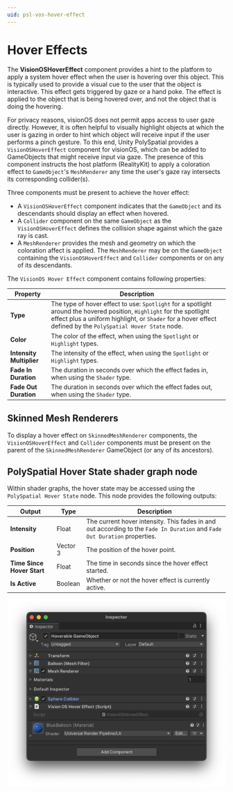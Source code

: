 ```yaml
---
uid: psl-vos-hover-effect
---
```

# Hover Effects

The **VisionOSHoverEffect** component provides a hint to the platform to apply a system hover effect when the user is hovering over this object. This is typically used to provide a visual cue to the user that the object is interactive. This effect gets triggered by gaze or a hand poke. The effect is applied to the object that is being hovered over, and not the object that is doing the hovering.

For privacy reasons, visionOS does not permit apps access to user gaze directly. However, it is often helpful to visually highlight objects at which the user is gazing in order to hint which object will receive input if the user performs a pinch gesture. To this end, Unity PolySpatial provides a `VisionOSHoverEffect` component for visionOS, which can be added to GameObjects that might receive input via gaze. The presence of this component instructs the host platform (RealityKit) to apply a coloration effect to `GameObject`'s `MeshRenderer` any time the user's gaze ray intersects its corresponding collider(s). 

Three components must be present to achieve the hover effect: 

* A `VisionOSHoverEffect` component indicates that the `GameObject` and its descendants should display an effect when hovered.
* A `Collider` component on the same `GameObject` as the `VisionOSHoverEffect` defines the collision shape against which the gaze ray is cast.
* A `MeshRenderer` provides the mesh and geometry on which the coloration affect is applied.  The `MeshRenderer` may be on the `GameObject` containing the `VisionOSHoverEffect` and `Collider` components or on any of its descendants.

The `VisionOS Hover Effect` component contains following properties:

| **Property** | **Description** |
| --- | --- |
| **Type** | The type of hover effect to use: `Spotlight` for a spotlight around the hovered position, `Highlight` for the spotlight effect plus a uniform highlight, or `Shader` for a hover effect defined by the `PolySpatial Hover State` node. |
| **Color** | The color of the effect, when using the `Spotlight` or `Highlight` types. |
| **Intensity Multiplier** | The intensity of the effect, when using the `Spotlight` or `Highlight` types. |
| **Fade In Duration** | The duration in seconds over which the effect fades in, when using the `Shader` type. |
| **Fade Out Duration** | The duration in seconds over which the effect fades out, when using the `Shader` type. |

## Skinned Mesh Renderers
To display a hover effect on `SkinnedMeshRenderer` components, the `VisionOSHoverEffect` and `Collider` components must be present on the parent of the `SkinnedMeshRenderer` GameObject (or any of its ancestors).

## PolySpatial Hover State shader graph node
Within shader graphs, the hover state may be accessed using the `PolySpatial Hover State` node.  This node provides the following outputs:

| **Output** | **Type** | **Description** |
| --- | --- | --- |
| **Intensity** | Float | The current hover intensity.  This fades in and out according to the `Fade In Duration` and `Fade Out Duration` properties. |
| **Position** | Vector 3 | The position of the hover point. |
| **Time Since Hover Start** | Float | The time in seconds since the hover effect started. |
| **Is Active** | Boolean | Whether or not the hover effect is currently active. |

![VisionOSHoverEffect](images/ReferenceGuide/VisionOSHoverEffect.png)